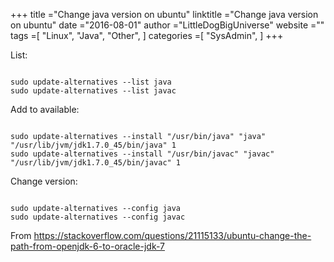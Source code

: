 +++ 
title ="Change java version on ubuntu" 
linktitle ="Change java version on ubuntu" 
date ="2016-08-01" 
author ="LittleDogBigUniverse"
website ="" 
tags =[ "Linux", "Java", "Other",  ] 
categories =[ "SysAdmin",  ] 
+++ 

List:

```less

sudo update-alternatives --list java
sudo update-alternatives --list javac

```

Add to available:

```less

sudo update-alternatives --install "/usr/bin/java" "java" "/usr/lib/jvm/jdk1.7.0_45/bin/java" 1
sudo update-alternatives --install "/usr/bin/javac" "javac" "/usr/lib/jvm/jdk1.7.0_45/bin/javac" 1

```

Change version:

```less

sudo update-alternatives --config java
sudo update-alternatives --config javac

```

From https://stackoverflow.com/questions/21115133/ubuntu-change-the-path-from-openjdk-6-to-oracle-jdk-7 
